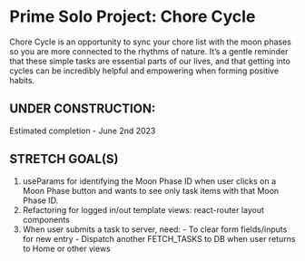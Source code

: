 # Prime Solo Project: Chore Cycle 

Chore Cycle is an opportunity to sync your chore list with the moon phases so you are more connected to the rhythms of nature. It’s a gentle reminder that these simple tasks are essential parts of our lives, and that getting into cycles can be incredibly helpful and empowering when forming positive habits.

## UNDER CONSTRUCTION: 
Estimated completion - June 2nd 2023

## STRETCH GOAL(S)
1. useParams for identifying the Moon Phase ID when user clicks on a Moon Phase button and wants to see only task items with that Moon Phase ID. 
2. Refactoring for logged in/out template views: react-router layout components
  3. When user submits a task to server, need:
    - To clear form fields/inputs for new entry
    - Dispatch another FETCH_TASKS to DB when user returns to Home or other views 